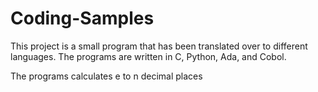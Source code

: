 # Coding-Samples

This project is a small program that has been translated over to different languages. The programs are written in C, Python, Ada, and Cobol.

The programs calculates e to n decimal places
